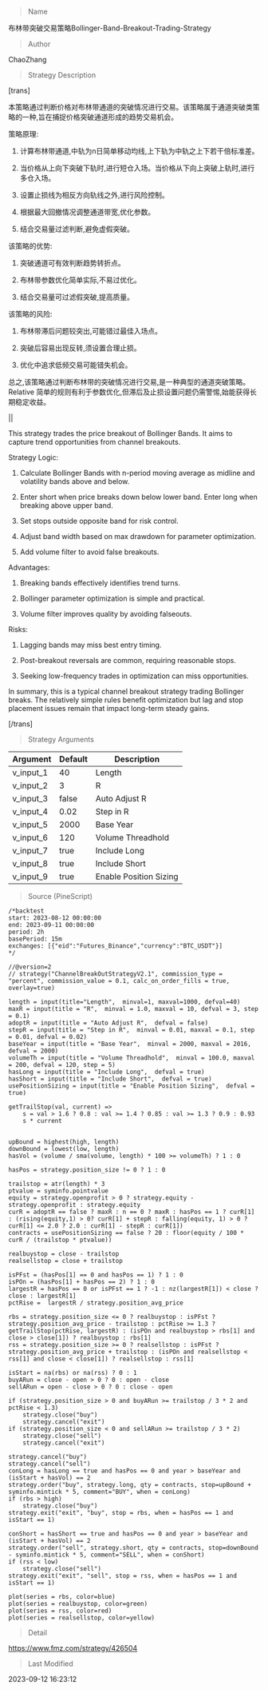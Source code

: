 
> Name

布林带突破交易策略Bollinger-Band-Breakout-Trading-Strategy

> Author

ChaoZhang

> Strategy Description

[trans]

本策略通过判断价格对布林带通道的突破情况进行交易。该策略属于通道突破类策略的一种,旨在捕捉价格突破通道形成的趋势交易机会。

策略原理:

1. 计算布林带通道,中轨为n日简单移动均线,上下轨为中轨之上下若干倍标准差。 

2. 当价格从上向下突破下轨时,进行短仓入场。当价格从下向上突破上轨时,进行多仓入场。

3. 设置止损线为相反方向轨线之外,进行风险控制。

4. 根据最大回撤情况调整通道带宽,优化参数。

5. 结合交易量过滤判断,避免虚假突破。

该策略的优势:

1. 突破通道可有效判断趋势转折点。

2. 布林带参数优化简单实际,不易过优化。

3. 结合交易量可过滤假突破,提高质量。

该策略的风险:

1. 布林带滞后问题较突出,可能错过最佳入场点。 

2. 突破后容易出现反转,须设置合理止损。

3. 优化中追求低频交易可能错失机会。

总之,该策略通过判断布林带的突破情况进行交易,是一种典型的通道突破策略。Relative 简单的规则有利于参数优化,但滞后及止损设置问题仍需警惕,始能获得长期稳定收益。

||

This strategy trades the price breakout of Bollinger Bands. It aims to capture trend opportunities from channel breakouts.

Strategy Logic:

1. Calculate Bollinger Bands with n-period moving average as midline and volatility bands above and below.

2. Enter short when price breaks down below lower band. Enter long when breaking above upper band.

3. Set stops outside opposite band for risk control.

4. Adjust band width based on max drawdown for parameter optimization.

5. Add volume filter to avoid false breakouts.

Advantages:

1. Breaking bands effectively identifies trend turns.

2. Bollinger parameter optimization is simple and practical.

3. Volume filter improves quality by avoiding falseouts. 

Risks:

1. Lagging bands may miss best entry timing.

2. Post-breakout reversals are common, requiring reasonable stops.

3. Seeking low-frequency trades in optimization can miss opportunities.

In summary, this is a typical channel breakout strategy trading Bollinger breaks. The relatively simple rules benefit optimization but lag and stop placement issues remain that impact long-term steady gains.

[/trans]

> Strategy Arguments



|Argument|Default|Description|
|----|----|----|
|v_input_1|40|Length|
|v_input_2|3|R|
|v_input_3|false|Auto Adjust R|
|v_input_4|0.02|Step in R|
|v_input_5|2000|Base Year|
|v_input_6|120|Volume Threadhold|
|v_input_7|true|Include Long|
|v_input_8|true|Include Short|
|v_input_9|true|Enable Position Sizing|


> Source (PineScript)

``` pinescript
/*backtest
start: 2023-08-12 00:00:00
end: 2023-09-11 00:00:00
period: 2h
basePeriod: 15m
exchanges: [{"eid":"Futures_Binance","currency":"BTC_USDT"}]
*/

//@version=2
// strategy("ChannelBreakOutStrategyV2.1", commission_type = "percent", commission_value = 0.1, calc_on_order_fills = true, overlay=true)

length = input(title="Length",  minval=1, maxval=1000, defval=40)
maxR = input(title = "R",  minval = 1.0, maxval = 10, defval = 3, step = 0.1)
adoptR = input(title = "Auto Adjust R",  defval = false)
stepR = input(title = "Step in R",  minval = 0.01, maxval = 0.1, step = 0.01, defval = 0.02)
baseYear = input(title = "Base Year",  minval = 2000, maxval = 2016, defval = 2000)
volumeTh = input(title = "Volume Threadhold",  minval = 100.0, maxval = 200, defval = 120, step = 5)
hasLong = input(title = "Include Long",  defval = true)
hasShort = input(title = "Include Short",  defval = true)
usePositionSizing = input(title = "Enable Position Sizing",  defval = true)

getTrailStop(val, current) => 
    s = val > 1.6 ? 0.8 : val >= 1.4 ? 0.85 : val >= 1.3 ? 0.9 : 0.93
    s * current


upBound = highest(high, length)
downBound = lowest(low, length)
hasVol = (volume / sma(volume, length) * 100 >= volumeTh) ? 1 : 0

hasPos = strategy.position_size != 0 ? 1 : 0

trailstop = atr(length) * 3
ptvalue = syminfo.pointvalue
equity = strategy.openprofit > 0 ? strategy.equity - strategy.openprofit : strategy.equity
curR = adoptR == false ? maxR : n == 0 ? maxR : hasPos == 1 ? curR[1] : (rising(equity,1) > 0? curR[1] + stepR : falling(equity, 1) > 0 ? curR[1] <= 2.0 ? 2.0 : curR[1] - stepR : curR[1])
contracts = usePositionSizing == false ? 20 : floor(equity / 100 * curR / (trailstop * ptvalue))

realbuystop = close - trailstop
realsellstop = close + trailstop

isPFst = (hasPos[1] == 0 and hasPos == 1) ? 1 : 0
isPOn = (hasPos[1] + hasPos == 2) ? 1 : 0
largestR = hasPos == 0 or isPFst == 1 ? -1 : nz(largestR[1]) < close ? close : largestR[1]
pctRise =  largestR / strategy.position_avg_price

rbs = strategy.position_size <= 0 ? realbuystop : isPFst ? strategy.position_avg_price - trailstop : pctRise >= 1.3 ? getTrailStop(pctRise, largestR) : (isPOn and realbuystop > rbs[1] and close > close[1]) ? realbuystop : rbs[1]
rss = strategy.position_size >= 0 ? realsellstop : isPFst ? strategy.position_avg_price + trailstop : (isPOn and realsellstop < rss[1] and close < close[1]) ? realsellstop : rss[1]

isStart = na(rbs) or na(rss) ? 0 : 1
buyARun = close - open > 0 ? 0 : open - close
sellARun = open - close > 0 ? 0 : close - open

if (strategy.position_size > 0 and buyARun >= trailstop / 3 * 2 and pctRise < 1.3)
    strategy.close("buy")
    strategy.cancel("exit")
if (strategy.position_size < 0 and sellARun >= trailstop / 3 * 2)
    strategy.close("sell")
    strategy.cancel("exit")

strategy.cancel("buy")
strategy.cancel("sell")
conLong = hasLong == true and hasPos == 0 and year > baseYear and (isStart + hasVol) == 2
strategy.order("buy", strategy.long, qty = contracts, stop=upBound + syminfo.mintick * 5, comment="BUY", when = conLong)
if (rbs > high)
    strategy.close("buy")
strategy.exit("exit", "buy", stop = rbs, when = hasPos == 1 and isStart == 1)

conShort = hasShort == true and hasPos == 0 and year > baseYear and (isStart + hasVol) == 2
strategy.order("sell", strategy.short, qty = contracts, stop=downBound - syminfo.mintick * 5, comment="SELL", when = conShort)
if (rss < low)
    strategy.close("sell")
strategy.exit("exit", "sell", stop = rss, when = hasPos == 1 and isStart == 1)

plot(series = rbs, color=blue)
plot(series = realbuystop, color=green)
plot(series = rss, color=red)
plot(series = realsellstop, color=yellow)
```

> Detail

https://www.fmz.com/strategy/426504

> Last Modified

2023-09-12 16:23:12
